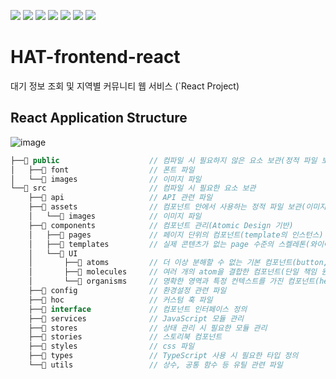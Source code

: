 <img src="https://img.shields.io/badge/JavaScript-F7DF1E?style=flat&logo=javascript&logoColor=white"> <img src="https://img.shields.io/badge/TypeScript-3178C6?style=flat&logo=typescript&logoColor=white"> <img src="https://img.shields.io/badge/React-61DAFB?style=flat&logo=react&logoColor=black"> <img src="https://img.shields.io/badge/React Query-FF4154?style=flat&logo=react query&logoColor=white"> <img src="https://img.shields.io/badge/Axios-5A29E4?style=flat&logo=axios&logoColor=white"> <img src="https://img.shields.io/badge/Recoil-007AF4?style=flat&logo=Recoil&logoColor=white"> <img src="https://img.shields.io/badge/Storybook-FF4785?style=flat&logo=storybook&logoColor=white">

# HAT-frontend-react

대기 정보 조회 및 지역별 커뮤니티 웹 서비스 (`React Project)

## React Application Structure

![image](https://user-images.githubusercontent.com/70932170/230726903-a768389a-48a1-48a1-bfe7-41c046f52aeb.png)

```java
├──📂 public                    // 컴파일 시 필요하지 않은 요소 보관(정적 파일 보관)
│   ├──📂 font                  // 폰트 파일
│   └──📂 images                // 이미지 파일
└──📂 src                       // 컴파일 시 필요한 요소 보관
    ├──📂 api                   // API 관련 파일
    ├──📂 assets                // 컴포넌트 안에서 사용하는 정적 파일 보관(이미지, 비디오, Json 파일 등의 미디어 파일)
    │   └──📂 images            // 이미지 파일
    ├──📂 components            // 컴포넌트 관리(Atomic Design 기반)
    │   ├──📂 pages             // 페이지 단위의 컴포넌트(template의 인스턴스)
    │   ├──📂 templates         // 실제 콘텐츠가 없는 page 수준의 스켈레톤(와이어 프레임), 여러 개의 organism, molecule로 구성)
    │   └──📂 UI
    │       ├──📂 atoms         // 더 이상 분해할 수 없는 기본 컴포넌트(button, input, label 등)
    │       ├──📂 molecules     // 여러 개의 atom을 결합한 컴포넌트(단일 책임 원칙)
    │       └──📂 organisms     // 명확한 영역과 특정 컨텍스트를 가진 컴포넌트(header 등)
    ├──📂 config                // 환경설정 관련 파일
    ├──📂 hoc                   // 커스텀 훅 파일
    ├──📂 interface             // 컴포넌트 인터페이스 정의
    ├──📂 services              // JavaScript 모듈 관리
    ├──📂 stores                // 상태 관리 시 필요한 모듈 관리
    ├──📂 stories               // 스토리북 컴포넌트
    ├──📂 styles                // css 파일
    ├──📂 types                 // TypeScript 사용 시 필요한 타입 정의
    └──📂 utils                 // 상수, 공통 함수 등 유틸 관련 파일
```